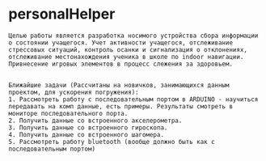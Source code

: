 # personalHelper

    Целью работы является разработка носимого устройства сбора информации о состоянии учащегося. Учет активности учащегося, отслеживание стрессовых ситуаций, контроль осанки и сигнализация о отклонениях, отслеживание местонахождения ученика в школе по indoor навигации. Привнесение игровых элементов в процесс слежения за здоровьем.


    Ближайшие задачи (Рассчитаны на новичков, занимающихся данным проектом, для ускорения погружения):
    1. Рассмотреть работу с последовательным портом в ARDUINO - научиться передавать на комп данные, есть примеры. Результаты смотреть в мониторе последовательного порта.
    2. Получить данные со встроенного акселерометра.
    3. Получить данные со встроенного гироскопа.
    4. Получить данные со встроенного шагомера.
    5. Рассмотреть работу bluetooth (вообще должно быть как с последовательным портом)